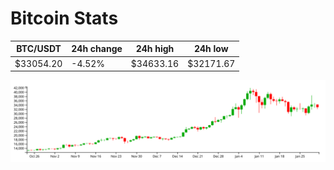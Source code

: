 # Bitcoin Stats

BTC/USDT|24h change|24h high|24h low|
|---|---|---|---|
|$33054.20|-4.52%|$34633.16|$32171.67|

<img src="./chart.svg">
